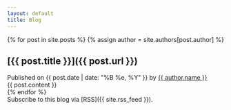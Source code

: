 ```yaml
---
layout: default
title: Blog
---
```


<div class="blog-posts">
 {% for post in site.posts %}
 {% assign author = site.authors[post.author] %}
 <div class="post" markdown="1">

## [{{ post.title }}]({{ post.url }})

<div class="post-info">
  Published on <span class="date">{{ post.date | date: "%B %e, %Y" }}</span> by
  <a class="author" href="http://twitter.com/{{author.twitter}}">
    {{ author.name }}
  </a>
</div>

<div class="post-content">
  {{ post.content }}
</div>

 </div>
 {% endfor %}
</div>

<div class="post-subscribe" markdown="1">
  Subscribe to this blog via
  [RSS]({{ site.rss_feed }}).
</div>
